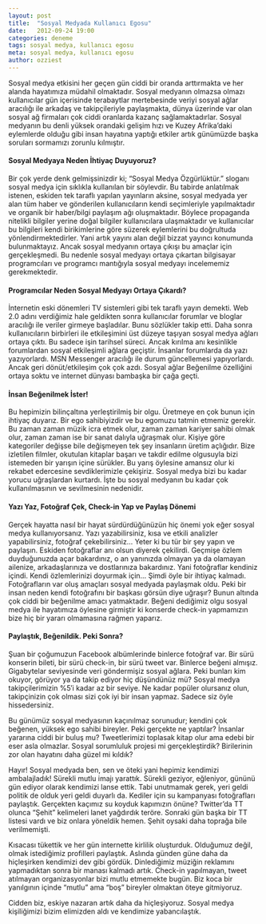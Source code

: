 ```yaml
---
layout: post
title:  "Sosyal Medyada Kullanıcı Egosu"
date:   2012-09-24 19:00
categories: deneme
tags: sosyal medya, kullanıcı egosu
meta: sosyal medya, kullanıcı egosu
author: ozziest
---
```


Sosyal medya etkisini her geçen gün ciddi bir oranda arttırmakta ve her alanda hayatımıza müdahil olmaktadır. Sosyal medyanın olmazsa olmazı kullanıcılar gün içerisinde terabaytlar mertebesinde veriyi sosyal ağlar aracılığı ile arkadaş ve takipçileriyle paylaşmakta, dünya üzerinde var olan sosyal ağ firmaları çok ciddi oranlarda kazanç sağlamaktadırlar. Sosyal medyanın bu denli yüksek orandaki gelişim hızı ve Kuzey Afrika’daki eylemlerde olduğu gibi insan hayatına yaptığı etkiler artık günümüzde başka soruları sormamızı zorunlu kılmıştır.

#### Sosyal Medyaya Neden İhtiyaç Duyuyoruz?

Bir çok yerde denk gelmişsinizdir ki; “Sosyal Medya Özgürlüktür.” sloganı sosyal medya için sıklıkla kullanılan bir söylevdir. Bu tabirde anlatılmak istenen, eskiden tek taraflı yapılan yayınların aksine, sosyal medyada yer alan tüm haber ve gönderilen kullanıcıların kendi seçimleriyle yapılmaktadır ve organik bir haber/bilgi paylaşım ağı oluşmaktadır. Böylece propaganda nitelikli bilgiler yerine doğal bilgiler kullanıcılara ulaşmaktadır ve kullanıcılar bu bilgileri kendi birikimlerine göre süzerek eylemlerini bu doğrultuda yönlendirmektedirler. Yani artık yayını alan değil bizzat yayıncı konumunda bulunmaktayız. Ancak sosyal medyanın ortaya çıkışı bu amaçlar için gerçekleşmedi. Bu nedenle sosyal medyayı ortaya çıkartan bilgisayar programcıları ve programcı mantığıyla sosyal medyayı incelememiz gerekmektedir.

#### Programcılar Neden Sosyal Medyayı Ortaya Çıkardı?

İnternetin eski dönemleri TV sistemleri gibi tek taraflı yayın demekti. Web 2.0 adını verdiğimiz hale geldikten sonra kullanıcılar forumlar ve bloglar aracılığı ile veriler girmeye başladılar. Bunu sözlükler takip etti. Daha sonra kullanıcıların birbirleri ile etkileşimini üst düzeye taşıyan sosyal medya ağları ortaya çıktı. Bu sadece işin tarihsel süreci.  Ancak kırılma anı kesinlikle forumlardan sosyal etkileşimli ağlara geçiştir. İnsanlar forumlarda da yazı yazıyorlardı. MSN Messenger aracılığı ile durum güncellemesi yapıyorlardı. Ancak geri dönüt/etkileşim çok çok azdı. Sosyal ağlar Beğenilme özelliğini ortaya soktu ve internet dünyası bambaşka bir çağa geçti.

#### İnsan Beğenilmek İster!

Bu hepimizin bilinçaltına yerleştirilmiş bir olgu. Üretmeye en çok bunun için ihtiyaç duyarız. Bir ego sahibiyizdir ve bu egomuzu tatmin etmemiz gerekir. Bu zaman zaman müzik icra etmek olur, zaman zaman kariyer sahibi olmak olur, zaman zaman ise bir sanat dalıyla uğraşmak olur. Kişiye göre kategoriler değişse bile değişmeyen tek şey insanların üretim açlığıdır. Bize izletilen filmler, okutulan kitaplar başarı ve takdir edilme olgusuyla bizi istemeden bir yarışın içine sürükler. Bu yarış öylesine amansız olur ki rekabet edercesine sevdiklerimizle çekişiriz. Sosyal medya bizi bu kadar yorucu uğraşlardan kurtardı. İşte bu sosyal medyanın bu kadar çok kullanılmasının ve sevilmesinin nedenidir.

#### Yazı Yaz, Fotoğraf Çek, Check-in Yap ve Paylaş Dönemi

Gerçek hayatta nasıl bir hayat sürdürdüğünüzün hiç önemi yok eğer sosyal medya kullanıyorsanız. Yazı yazabilirsiniz, kısa ve etkili analizler yapabilirsiniz, fotoğraf çekebilirsiniz… Yeter ki bu tür bir şey yapın ve paylaşın. Eskiden fotoğraflar anı olsun diyerek çekilirdi. Geçmişe özlem duyduğunuzda açar bakardınız, o an yanınızda olmayan ya da olamayan ailenize, arkadaşlarınıza ve dostlarınıza bakardınız. Yani fotoğraflar kendiniz içindi. Kendi özlemlerinizi doyurmak için… Şimdi öyle bir ihtiyaç kalmadı. Fotoğrafların var oluş amaçları sosyal medyada paylaşmak oldu. Peki bir insan neden kendi fotoğrafını bir başkası görsün diye uğraşır? Bunun altında çok ciddi bir beğenilme amacı yatmaktadır. Beğeni dediğimiz olgu sosyal medya ile hayatımıza öylesine girmiştir ki konserde check-in yapmamızın bize hiç bir yararı olmamasına rağmen yaparız.

#### Paylaştık, Beğenildik. Peki Sonra?

Şuan bir çoğumuzun Facebook albümlerinde binlerce fotoğraf var. Bir sürü konserin bileti, bir sürü check-in, bir sürü tweet var. Binlerce beğeni almışız. Gigabytelar seviyesinde veri göndermişiz sosyal ağlara. Peki bunları kim okuyor, görüyor ya da takip ediyor hiç düşündünüz mü? Sosyal medya takipçilerimizin %5′i kadar az bir seviye. Ne kadar popüler olursanız olun, takipçinizin çok olması sizi çok iyi bir insan yapmaz. Sadece siz öyle hissedersiniz.

Bu günümüz sosyal medyasının kaçınılmaz sorunudur; kendini çok beğenen, yüksek ego sahibi bireyler. Peki gerçekte ne yaptılar? İnsanlar yararına ciddi bir buluş mu? Tweetlerimizi toplasak kitap olur ama edebi bir eser asla olmazlar. Sosyal sorumluluk projesi mi gerçekleştirdik? Birilerinin zor olan hayatını daha güzel mi kıldık?

Hayır! Sosyal medyada ben, sen ve öteki yani hepimiz kendimizi ambalajladık! Sürekli mutlu imajı yarattık. Sürekli geziyor, eğleniyor, gününü gün ediyor olarak kendimizi lanse ettik. Tabi unutmamak gerek, yeri geldi politik de olduk yeri geldi duyarlı da. Kediler için su kampanyası fotoğrafları paylaştık. Gerçekten kaçımız su koyduk kapımızın önüne? Twitter’da TT olunca “Şehit” kelimeleri lanet yağdırdık teröre. Sonraki gün başka bir TT listesi vardı ve biz onlara yöneldik hemen. Şehit oysaki daha toprağa bile verilmemişti.

Kısacası tükettik ve her gün internette kirlilik oluşturduk. Olduğumuz değil, olmak istediğimiz profilleri paylaştık. Aslında günden güne daha da hiçleşirken kendimizi dev gibi gördük. Dinlediğimiz müziğin reklamını yapmadıktan sonra bir manası kalmadı artık. Check-in yapılmayan, tweet atılmayan organizasyonlar bizi mutlu etmemekte bugün. Biz koca bir yanılgının içinde “mutlu” ama “boş” bireyler olmaktan öteye gitmiyoruz.

Cidden biz, eskiye nazaran artık daha da hiçleşiyoruz. Sosyal medya kişiliğimizi bizim elimizden aldı ve kendimize yabancılaştık.


